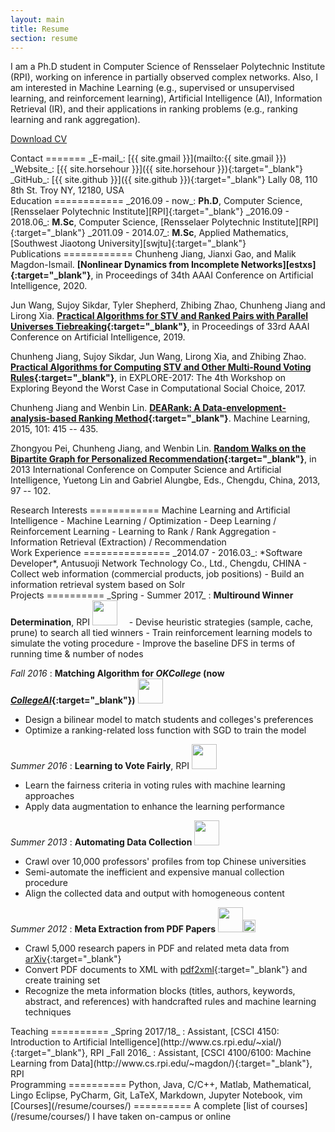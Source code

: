 ```yaml
---
layout: main
title: Resume
section: resume
---
```


I am a Ph.D student in Computer Science of Rensselaer Polytechnic Institute (RPI), working on inference in partially observed complex networks. Also, I am interested in Machine Learning (e.g., supervised or unsupervised learning, and reinforcement learning), Artificial Intelligence (AI), Information Retrieval (IR), and their applications in ranking problems (e.g., ranking learning and rank aggregation).

[Download CV](/files/cv.pdf)

<div class="section" markdown="1">
Contact
======= 
_E-mail_: [{{ site.gmail }}](mailto:{{ site.gmail }})  
_Website_: [{{ site.horsehour }}]({{ site.horsehour }}){:target="_blank"}  
_GitHub_: [{{ site.github }}]({{ site.github }}){:target="_blank"}  
Lally 08, 110 8th St. Troy NY, 12180, USA
</div>

<div class="section" markdown="1">
Education
============
_2016.09 - now_: <b>Ph.D</b>, Computer Science, [Rensselaer Polytechnic Institute][RPI]{:target="_blank"}  
_2016.09 - 2018.06_: <b>M.Sc</b>, Computer Science, [Rensselaer Polytechnic Institute][RPI]{:target="_blank"}  
_2011.09 - 2014.07_: <b>M.Sc</b>, Applied Mathematics, [Southwest Jiaotong University][swjtu]{:target="_blank"}  
<!--
2005.09 - 2009.07: ***B.Sc***, Information and Computing Science, [Tianjin University of Commerce][tjcu]{:target="_blank"}  
-->
</div>

<div class="section" markdown="1">
Publications
============
Chunheng Jiang, Jianxi Gao, and Malik Magdon-Ismail. <b>[Nonlinear Dynamics from Incomplete Networks][estxs]{:target="_blank"}</b>, in Proceedings of 34th AAAI Conference on Artificial Intelligence, 2020.

Jun Wang, Sujoy Sikdar, Tyler Shepherd, Zhibing Zhao, Chunheng Jiang and Lirong Xia. <b>[Practical Algorithms for STV and Ranked Pairs with Parallel Universes Tiebreaking][put]{:target="_blank"}</b>, in Proceedings of 33rd AAAI Conference on Artificial Intelligence, 2019.

Chunheng Jiang, Sujoy Sikdar, Jun Wang, Lirong Xia, and Zhibing Zhao. <b>[Practical Algorithms for Computing STV 
and Other Multi-Round Voting Rules][stv]{:target="_blank"}</b>, in EXPLORE-2017: The 4th Workshop on Exploring Beyond the Worst Case in Computational Social Choice, 2017.

Chunheng Jiang and Wenbin Lin. <b>[DEARank: A Data-envelopment-analysis-based Ranking Method][dearank]{:target="_blank"}</b>. Machine Learning, 2015, 101: 415 -- 435.  

Zhongyou Pei, Chunheng Jiang, and Wenbin Lin. <b>[Random Walks on the Bipartite Graph for Personalized Recommendation][randwalk]{:target="_blank"}</b>,
in 2013 International Conference on Computer Science and Artificial Intelligence, Yuetong Lin and Gabriel Alungbe, Eds., Chengdu, China, 2013, 97 -- 102.
</div>

<div class="section" markdown="1">
Research Interests
============
Machine Learning and Artificial Intelligence
- Machine Learning / Optimization 
- Deep Learning / Reinforcement Learning
- Learning to Rank / Rank Aggregation
- Information Retrieval (Extraction) / Recommendation

</div>

<div class="section" markdown="1">
Work Experience
===============
_2014.07 - 2016.03_: *Software Developer*, Antusuoji Network Technology Co., Ltd., Chengdu, CHINA
- Collect web information (commercial products, job positions)
- Build an information retrieval system based on Solr

<!--_2009.11 - 2010.12_: Data Analyst, Bohai Securities Co., Ltd., Tianjin, CHINA
- Process the raw data in well organized structure
- Create model to analysis the financial data with statistical techniques
-->
</div>

<div class="section" markdown="1">
Projects 
==========  
_Spring - Summer 2017_ : <b>Multiround Winner Determination</b>, RPI <img src="{{ site.images }}/java.jpg" style="width: 40px;"/><img src="{{ site.images }}/python.png" style="width: 15px;"/>
- Devise heuristic strategies (sample, cache, prune) to search all tied winners
- Train reinforcement learning models to simulate the voting procedure
- Improve the baseline DFS in terms of running time & number of nodes

_Fall 2016_ : <b>Matching Algorithm for <i>OKCollege</i> (now [<i>CollegeAI</i>][collegeai]{:target="_blank"})</b>  <img src="{{ site.images }}/java.jpg" style="width: 40px;"/><img src="{{ site.images }}/python.png" style="width: 15px;"/>
- Design a bilinear model to match students and colleges's preferences
- Optimize a ranking-related loss function with SGD to train the model

_Summer 2016_ : <b>Learning to Vote Fairly</b>, RPI <img src="{{ site.images }}/java.jpg" style="width: 40px;"/>
- Learn the fairness criteria in voting rules with machine learning approaches
- Apply data augmentation to enhance the learning performance

_Summer 2013_ : <b>Automating Data Collection</b> <img src="{{ site.images }}/java.jpg" style="width: 40px;"/>
- Crawl over 10,000 professors' profiles from top Chinese universities
- Semi-automate the inefficient and expensive manual collection procedure
- Align the collected data and output with homogeneous content

_Summer 2012_ : <b>Meta Extraction from PDF Papers</b> <img src="{{ site.images }}/java.jpg" style="width: 40px;"/><img src="{{ site.images }}/c++.png" style="width: 20px;"/>
- Crawl 5,000 research papers in PDF and related meta data from [arXiv](https://arxiv.org/){:target="_blank"}
- Convert PDF documents to XML with [pdf2xml](https://sourceforge.net/projects/pdf2xml/){:target="_blank"} and create training set
- Recognize the meta information blocks (titles, authors, keywords, abstract, and references) with handcrafted rules and machine learning techniques
</div>

<div class="section" markdown="1">
Teaching 
==========  
_Spring 2017/18_ : Assistant, [CSCI 4150: Introduction to Artificial Intelligence](http://www.cs.rpi.edu/~xial/){:target="_blank"}, RPI 
_Fall 2016_ : Assistant, [CSCI 4100/6100: Machine Learning from Data](http://www.cs.rpi.edu/~magdon/){:target="_blank"}, RPI 
</div>

<div class="section" markdown="1">
Programming
==========  
Python, Java, C/C++, Matlab, Mathematical, Lingo  
Eclipse, PyCharm, Git, LaTeX, Markdown, Jupyter Notebook, vim
</div>

<div class="section" markdown="1">
[Courses](/resume/courses/)
==========  
A complete [list of courses](/resume/courses/) I have taken on-campus or online
</div>

[rpi]:  https://www.rpi.edu/
[swjtu]:http://www.swjtu.edu.cn/
[tjcu]: http://www.tjcu.edu.cn/

[collegeai]: https://www.collegeai.com/
[dearank]: https://link.springer.com/article/10.1007/s10994-014-5442-3
[randwalk]: https://www.researchgate.net/publication/278670661_Random_Walks_on_the_Bipartite-Graph_for_Personalized_Recommendation
[stv]: http://www.explore-2017.preflib.org/wp-content/uploads/2017/04/paper_16.pdf
[put]: https://arxiv.org/pdf/1805.06992.pdf
[estxs]: /files/aaai20-estxs.pdf
